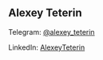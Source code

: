 ## Alexey Teterin


Telegram: [@alexey_teterin](https://t.me/alexey_teterin)

LinkedIn: [AlexeyTeterin](https://www.linkedin.com/in/alexeyteterin)

